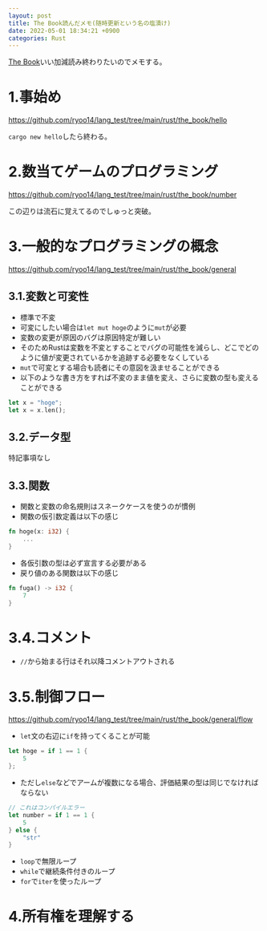 ```yaml
---
layout: post
title: The Book読んだメモ(随時更新という名の塩漬け)
date: 2022-05-01 18:34:21 +0900 
categories: Rust
---
```


[The Book](https://doc.rust-jp.rs/book-ja/)いい加減読み終わりたいのでメモする。

# 1.事始め

https://github.com/ryoo14/lang_test/tree/main/rust/the_book/hello

`cargo new hello`したら終わる。

# 2.数当てゲームのプログラミング

https://github.com/ryoo14/lang_test/tree/main/rust/the_book/number

この辺りは流石に覚えてるのでしゅっと突破。

# 3.一般的なプログラミングの概念

https://github.com/ryoo14/lang_test/tree/main/rust/the_book/general

## 3.1.変数と可変性

- 標準で不変
- 可変にしたい場合は`let mut hoge`のように`mut`が必要
- 変数の変更が原因のバグは原因特定が難しい
- そのためRustは変数を不変とすることでバグの可能性を減らし、どこでどのように値が変更されているかを追跡する必要をなくしている
- `mut`で可変とする場合も読者にその意図を汲ませることができる
- 以下のような書き方をすれば不変のまま値を変え、さらに変数の型も変えることができる

```rust
let x = "hoge";
let x = x.len();
```

## 3.2.データ型

特記事項なし

## 3.3.関数

- 関数と変数の命名規則はスネークケースを使うのが慣例
- 関数の仮引数定義は以下の感じ

```rust
fn hoge(x: i32) {
    ...
}
```

- 各仮引数の型は必ず宣言する必要がある
- 戻り値のある関数は以下の感じ

```rust
fn fuga() -> i32 {
    7
}
```

# 3.4.コメント

- `//`から始まる行はそれ以降コメントアウトされる

# 3.5.制御フロー

https://github.com/ryoo14/lang_test/tree/main/rust/the_book/general/flow

- `let`文の右辺に`if`を持ってくることが可能

```rust
let hoge = if 1 == 1 {
    5
};
```

- ただし`else`などでアームが複数になる場合、評価結果の型は同じでなければならない

```rust
// これはコンパイルエラー
let number = if 1 == 1 {
    5
} else {
    "str"
}
```

- `loop`で無限ループ
- `while`で継続条件付きのループ
- `for`で`iter`を使ったループ

# 4.所有権を理解する


